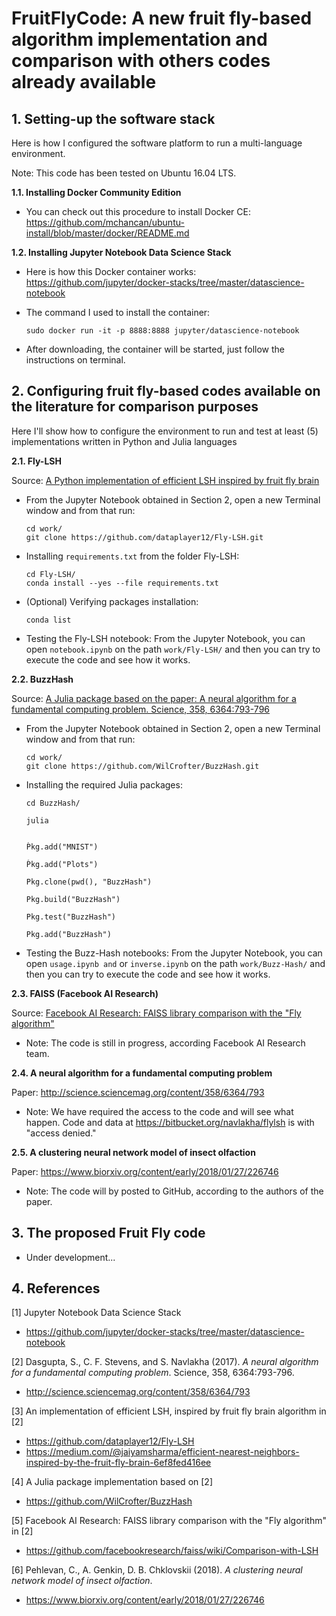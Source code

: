 # FruitFlyCode: A new fruit fly-based algorithm implementation and comparison  with others codes already available

## 1. Setting-up the software stack
Here is how I configured the software platform to run a multi-language environment.

Note: This code has been tested on Ubuntu 16.04 LTS.

**1.1. Installing Docker Community Edition**

- You can check out this procedure to install Docker CE: https://github.com/mchancan/ubuntu-install/blob/master/docker/README.md

**1.2. Installing Jupyter Notebook Data Science Stack**

- Here is how this Docker container works: https://github.com/jupyter/docker-stacks/tree/master/datascience-notebook

- The command I used to install the container:

      sudo docker run -it -p 8888:8888 jupyter/datascience-notebook
- After downloading, the container will be started, just follow the instructions on terminal.



## 2. Configuring fruit fly-based codes available on the literature for comparison purposes

Here I'll show how to configure the environment to run and test at least (5) implementations written in Python and Julia languages

**2.1. Fly-LSH**

Source: [A Python implementation of efficient LSH inspired by fruit fly brain](https://github.com/dataplayer12/Fly-LSH)

- From the Jupyter Notebook obtained in Section 2, open a new Terminal window and from that run:

      cd work/
      git clone https://github.com/dataplayer12/Fly-LSH.git

- Installing `requirements.txt` from the folder Fly-LSH:

      cd Fly-LSH/
      conda install --yes --file requirements.txt
- (Optional) Verifying packages installation:
      
      conda list
- Testing the Fly-LSH notebook: From the Jupyter Notebook, you can open `notebook.ipynb` on the path `work/Fly-LSH/` and then you can try to execute the code and see how it works.

**2.2. BuzzHash**

Source: [A Julia package based on the paper: A neural algorithm for a fundamental computing problem. Science, 358, 6364:793-796](https://github.com/WilCrofter/BuzzHash)

- From the Jupyter Notebook obtained in Section 2, open a new Terminal window and from that run:

      cd work/
      git clone https://github.com/WilCrofter/BuzzHash.git

- Installing the required Julia packages:

      cd BuzzHash/
      
      julia
      
      
      Ṕkg.add("MNIST")
      
      Ṕkg.add("Plots")
      
      Pkg.clone(pwd(), "BuzzHash")
      
      Pkg.build("BuzzHash")
      
      Pkg.test("BuzzHash")
      
      Pkg.add("BuzzHash")

- Testing the Buzz-Hash notebooks: From the Jupyter Notebook, you can open `usage.ipynb and` or `inverse.ipynb` on the path `work/Buzz-Hash/` and then you can try to execute the code and see how it works.

**2.3. FAISS (Facebook AI Research)**

Source: [Facebook AI Research: FAISS library comparison with the "Fly algorithm"](https://github.com/facebookresearch/faiss/wiki/Comparison-with-LSH)

- Note: The code is still in progress, according Facebook AI Research team.

**2.4. A neural algorithm for a fundamental computing problem**

Paper: http://science.sciencemag.org/content/358/6364/793

- Note: We have required the access to the code and will see what happen. Code and data at https://bitbucket.org/navlakha/flylsh is with "access denied." 

**2.5. A clustering neural network model of insect olfaction**

Paper: https://www.biorxiv.org/content/early/2018/01/27/226746

- Note: The code will by posted to GitHub, according to the authors of the paper.



## 3. The proposed Fruit Fly code

- Under development...



## 4. References

[1] Jupyter Notebook Data Science Stack
- https://github.com/jupyter/docker-stacks/tree/master/datascience-notebook

[2] Dasgupta, S., C. F. Stevens, and S. Navlakha (2017). *A neural algorithm for a fundamental computing problem*. Science, 358, 6364:793-796.
- http://science.sciencemag.org/content/358/6364/793

[3] An implementation of efficient LSH, inspired by fruit fly brain algorithm in [2]
- https://github.com/dataplayer12/Fly-LSH
- https://medium.com/@jaiyamsharma/efficient-nearest-neighbors-inspired-by-the-fruit-fly-brain-6ef8fed416ee

[4] A Julia package implementation based on [2]
- https://github.com/WilCrofter/BuzzHash

[5] Facebook AI Research: FAISS library comparison with the "Fly algorithm" in [2]
- https://github.com/facebookresearch/faiss/wiki/Comparison-with-LSH

[6] Pehlevan, C., A. Genkin, D. B. Chklovskii (2018). *A clustering neural network model of insect olfaction*.
- https://www.biorxiv.org/content/early/2018/01/27/226746
